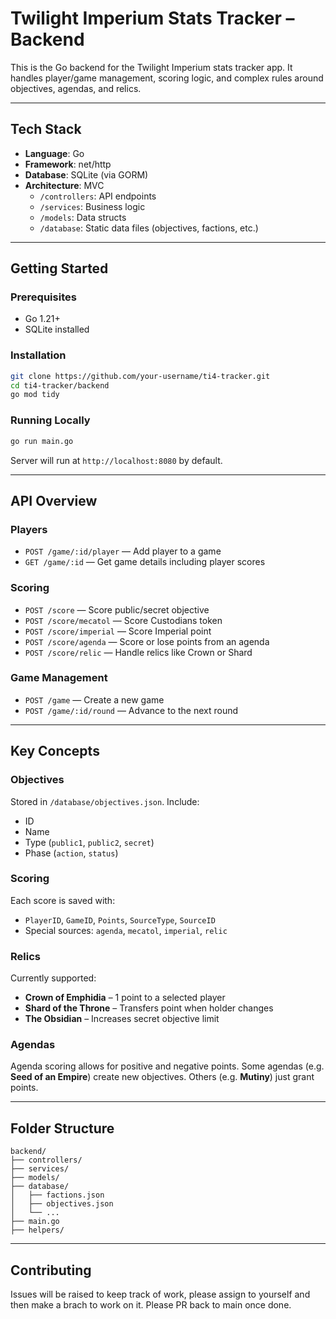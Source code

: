 # Twilight Imperium Stats Tracker – Backend

This is the Go backend for the Twilight Imperium stats tracker app. It handles player/game management, scoring logic, and complex rules around objectives, agendas, and relics.

---

## Tech Stack

- **Language**: Go
- **Framework**: net/http
- **Database**: SQLite (via GORM)
- **Architecture**: MVC
  - `/controllers`: API endpoints
  - `/services`: Business logic
  - `/models`: Data structs
  - `/database`: Static data files (objectives, factions, etc.)

---

## Getting Started

### Prerequisites

- Go 1.21+
- SQLite installed

### Installation

```bash
git clone https://github.com/your-username/ti4-tracker.git
cd ti4-tracker/backend
go mod tidy
```

### Running Locally

```bash
go run main.go
```

Server will run at `http://localhost:8080` by default.

---

## API Overview

### Players

- `POST /game/:id/player` — Add player to a game
- `GET /game/:id` — Get game details including player scores

### Scoring

- `POST /score` — Score public/secret objective
- `POST /score/mecatol` — Score Custodians token
- `POST /score/imperial` — Score Imperial point
- `POST /score/agenda` — Score or lose points from an agenda
- `POST /score/relic` — Handle relics like Crown or Shard

### Game Management

- `POST /game` — Create a new game
- `POST /game/:id/round` — Advance to the next round

---

## Key Concepts

### Objectives

Stored in `/database/objectives.json`. Include:
- ID
- Name
- Type (`public1`, `public2`, `secret`)
- Phase (`action`, `status`)

### Scoring

Each score is saved with:
- `PlayerID`, `GameID`, `Points`, `SourceType`, `SourceID`
- Special sources: `agenda`, `mecatol`, `imperial`, `relic`

### Relics

Currently supported:
- **Crown of Emphidia** – 1 point to a selected player
- **Shard of the Throne** – Transfers point when holder changes
- **The Obsidian** – Increases secret objective limit

### Agendas

Agenda scoring allows for positive and negative points. Some agendas (e.g. **Seed of an Empire**) create new objectives. Others (e.g. **Mutiny**) just grant points.

---

## Folder Structure

```
backend/
├── controllers/
├── services/
├── models/
├── database/
│   ├── factions.json
│   ├── objectives.json
│   └── ...
├── main.go
├── helpers/
```

---

## Contributing
Issues will be raised to keep track of work, please assign to yourself and then make a brach to work on it. Please PR back to main once done.
